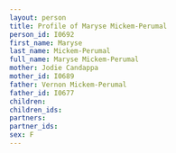 ```yaml
---
layout: person
title: Profile of Maryse Mickem-Perumal
person_id: I0692
first_name: Maryse
last_name: Mickem-Perumal
full_name: Maryse Mickem-Perumal
mother: Jodie Candappa
mother_id: I0689
father: Vernon Mickem-Perumal
father_id: I0677
children:
children_ids:
partners:
partner_ids:
sex: F
---
```


